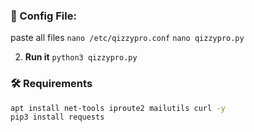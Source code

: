 
### 🧾 Config File: 
paste all files
`nano /etc/qizzypro.conf`
`nano qizzypro.py`


2. **Run it**
```python3 qizzypro.py```

### 🛠 Requirements

```bash
apt install net-tools iproute2 mailutils curl -y
pip3 install requests
